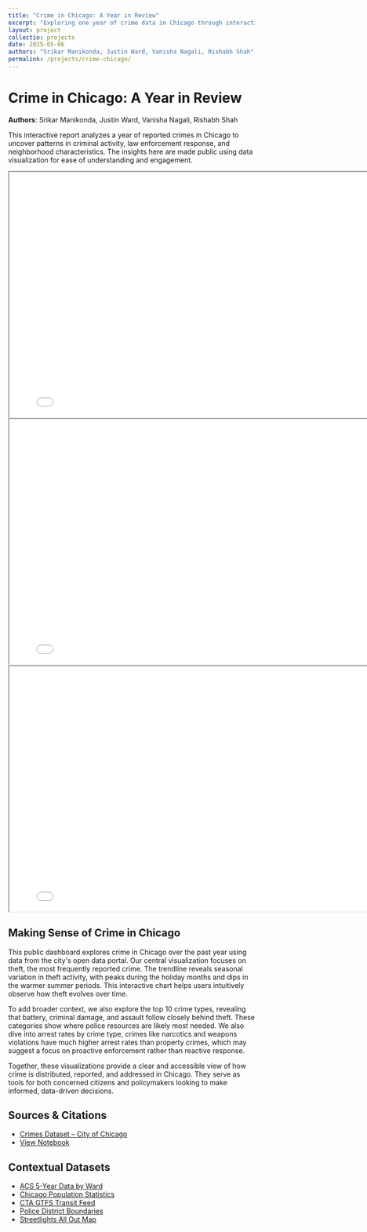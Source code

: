 ```yaml
---
title: "Crime in Chicago: A Year in Review"
excerpt: "Exploring one year of crime data in Chicago through interactive visualizations."
layout: project
collectio: projects
date: 2025-05-06
authors: "Srikar Manikonda, Justin Ward, Vanisha Nagali, Rishabh Shah"
permalink: /projects/crime-chicago/
---
```


# Crime in Chicago: A Year in Review
**Authors**: Srikar Manikonda, Justin Ward, Vanisha Nagali, Rishabh Shah

This interactive report analyzes a year of reported crimes in Chicago to uncover patterns in criminal activity, law enforcement response, and neighborhood characteristics. The insights here are made public using data visualization for ease of understanding and engagement.

<iframe src="/arrest_chart.html" width="800" height="500"></iframe>

<iframe src="/top_crimes_chart.html" width="800" height="500"></iframe>

<iframe src="/theft_chart.html" width="800" height="500"></iframe>

## Making Sense of Crime in Chicago

This public dashboard explores crime in Chicago over the past year using data from the city's open data portal. Our central visualization focuses on theft, the most frequently reported crime. The trendline reveals seasonal variation in theft activity, with peaks during the holiday months and dips in the warmer summer periods. This interactive chart helps users intuitively observe how theft evolves over time.

To add broader context, we also explore the top 10 crime types, revealing that battery, criminal damage, and assault follow closely behind theft. These categories show where police resources are likely most needed. We also dive into arrest rates by crime type, crimes like narcotics and weapons violations have much higher arrest rates than property crimes, which may suggest a focus on proactive enforcement rather than reactive response.

Together, these visualizations provide a clear and accessible view of how crime is distributed, reported, and addressed in Chicago. They serve as tools for both concerned citizens and policymakers looking to make informed, data-driven decisions.

## Sources & Citations

- [Crimes Dataset – City of Chicago](https://data.cityofchicago.org/Public-Safety/Crimes-One-year-prior-to-present/ijzp-q8t2)
- [View Notebook](https://github.com/rishabhshahh/rishabhshahh.github.io/blob/main/IS_445_Project_3_1%20(1).ipynb)

## Contextual Datasets

- [ACS 5-Year Data by Ward](https://data.cityofchicago.org/Community-Economic-Development/ACS-5-Year-Data-by-Ward/awnk-6fvc)
- [Chicago Population Statistics](https://data.cityofchicago.org/Health-Human-Services/Chicago-Population-Counts/85cm-7uqa)
- [CTA GTFS Transit Feed](https://www.transitchicago.com/downloads/sch_data/google_transit.zip)
- [Police District Boundaries](https://data.cityofchicago.org/Public-Safety/Boundaries-Police-Districts-current-/fthy-xz3r)
- [Streetlights All Out Map](https://data.cityofchicago.org/Service-Requests/Map-of-Street-Lights-All-Out/5w22-e46m)
